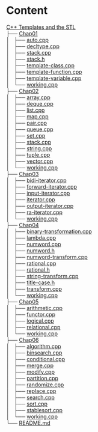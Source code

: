 # Content

[C++ Templates and the STL](https://github.com/BruceChanJianLe/CPP_Reference/tree/master/C%2B%2B%20Templates%20and%20the%20STL)  
├── [Chap01](https://github.com/BruceChanJianLe/CPP_Reference/tree/master/C%2B%2B%20Templates%20and%20the%20STL/Chap01)  
│   ├── [auto.cpp](https://github.com/BruceChanJianLe/CPP_Reference/blob/master/C%2B%2B%20Templates%20and%20the%20STL/Chap01/auto.cpp)  
│   ├── [decltype.cpp](https://github.com/BruceChanJianLe/CPP_Reference/blob/master/C%2B%2B%20Templates%20and%20the%20STL/Chap01/decltype.cpp)  
│   ├── [stack.cpp](https://github.com/BruceChanJianLe/CPP_Reference/blob/master/C%2B%2B%20Templates%20and%20the%20STL/Chap01/stack.cpp)  
│   ├── [stack.h](https://github.com/BruceChanJianLe/CPP_Reference/blob/master/C%2B%2B%20Templates%20and%20the%20STL/Chap01/stack.h)  
│   ├── [template-class.cpp](https://github.com/BruceChanJianLe/CPP_Reference/blob/master/C%2B%2B%20Templates%20and%20the%20STL/Chap01/template-class.cpp)  
│   ├── [template-function.cpp](https://github.com/BruceChanJianLe/CPP_Reference/blob/master/C%2B%2B%20Templates%20and%20the%20STL/Chap01/template-function.cpp)  
│   ├── [template-variable.cpp](https://github.com/BruceChanJianLe/CPP_Reference/blob/master/C%2B%2B%20Templates%20and%20the%20STL/Chap01/template-variable.cpp)  
│   └── [working.cpp](https://github.com/BruceChanJianLe/CPP_Reference/blob/master/C%2B%2B%20Templates%20and%20the%20STL/Chap01/working.cpp)  
├── [Chap02](https://github.com/BruceChanJianLe/CPP_Reference/tree/master/C%2B%2B%20Templates%20and%20the%20STL/Chap02)  
│   ├── [array.cpp](https://github.com/BruceChanJianLe/CPP_Reference/blob/master/C%2B%2B%20Templates%20and%20the%20STL/Chap02/array.cpp)  
│   ├── [deque.cpp](https://github.com/BruceChanJianLe/CPP_Reference/blob/master/C%2B%2B%20Templates%20and%20the%20STL/Chap02/deque.cpp)  
│   ├── [list.cpp](https://github.com/BruceChanJianLe/CPP_Reference/blob/master/C%2B%2B%20Templates%20and%20the%20STL/Chap02/list.cpp)  
│   ├── [map.cpp](https://github.com/BruceChanJianLe/CPP_Reference/blob/master/C%2B%2B%20Templates%20and%20the%20STL/Chap02/map.cpp)  
│   ├── [pair.cpp](https://github.com/BruceChanJianLe/CPP_Reference/blob/master/C%2B%2B%20Templates%20and%20the%20STL/Chap02/pair.cpp)  
│   ├── [queue.cpp](https://github.com/BruceChanJianLe/CPP_Reference/blob/master/C%2B%2B%20Templates%20and%20the%20STL/Chap02/queue.cpp)  
│   ├── [set.cpp](https://github.com/BruceChanJianLe/CPP_Reference/blob/master/C%2B%2B%20Templates%20and%20the%20STL/Chap02/set.cpp)  
│   ├── [stack.cpp](https://github.com/BruceChanJianLe/CPP_Reference/blob/master/C%2B%2B%20Templates%20and%20the%20STL/Chap02/stack.cpp)  
│   ├── [string.cpp](https://github.com/BruceChanJianLe/CPP_Reference/blob/master/C%2B%2B%20Templates%20and%20the%20STL/Chap02/string.cpp)  
│   ├── [tuple.cpp](https://github.com/BruceChanJianLe/CPP_Reference/blob/master/C%2B%2B%20Templates%20and%20the%20STL/Chap02/tuple.cpp)  
│   ├── [vector.cpp](https://github.com/BruceChanJianLe/CPP_Reference/blob/master/C%2B%2B%20Templates%20and%20the%20STL/Chap02/vector.cpp)  
│   └── [working.cpp](https://github.com/BruceChanJianLe/CPP_Reference/blob/master/C%2B%2B%20Templates%20and%20the%20STL/Chap02/working.cpp)  
├── [Chap03](https://github.com/BruceChanJianLe/CPP_Reference/tree/master/C%2B%2B%20Templates%20and%20the%20STL/Chap03)  
│   ├── [bidi-iterator.cpp](https://github.com/BruceChanJianLe/CPP_Reference/blob/master/C%2B%2B%20Templates%20and%20the%20STL/Chap03/bidi-iterator.cpp)  
│   ├── [forward-iterator.cpp](https://github.com/BruceChanJianLe/CPP_Reference/blob/master/C%2B%2B%20Templates%20and%20the%20STL/Chap03/forward-iterator.cpp)  
│   ├── [input-iterator.cpp](https://github.com/BruceChanJianLe/CPP_Reference/blob/master/C%2B%2B%20Templates%20and%20the%20STL/Chap03/input-iterator.cpp)  
│   ├── [iterator.cpp](https://github.com/BruceChanJianLe/CPP_Reference/blob/master/C%2B%2B%20Templates%20and%20the%20STL/Chap03/iterator.cpp)  
│   ├── [output-iterator.cpp](https://github.com/BruceChanJianLe/CPP_Reference/blob/master/C%2B%2B%20Templates%20and%20the%20STL/Chap03/output-iterator.cpp)  
│   ├── [ra-iterator.cpp](https://github.com/BruceChanJianLe/CPP_Reference/blob/master/C%2B%2B%20Templates%20and%20the%20STL/Chap03/ra-iterator.cpp)  
│   └── [working.cpp](https://github.com/BruceChanJianLe/CPP_Reference/blob/master/C%2B%2B%20Templates%20and%20the%20STL/Chap03/working.cpp)  
├── [Chap04](https://github.com/BruceChanJianLe/CPP_Reference/tree/master/C%2B%2B%20Templates%20and%20the%20STL/Chap04)  
│   ├── [binary-transformation.cpp](https://github.com/BruceChanJianLe/CPP_Reference/blob/master/C%2B%2B%20Templates%20and%20the%20STL/Chap04/binary-transformation.cpp)  
│   ├── [lambda.cpp](https://github.com/BruceChanJianLe/CPP_Reference/blob/master/C%2B%2B%20Templates%20and%20the%20STL/Chap04/lambda.cpp)  
│   ├── [numword.cpp](https://github.com/BruceChanJianLe/CPP_Reference/blob/master/C%2B%2B%20Templates%20and%20the%20STL/Chap04/numword.cpp)  
│   ├── [numword.h](https://github.com/BruceChanJianLe/CPP_Reference/blob/master/C%2B%2B%20Templates%20and%20the%20STL/Chap04/numword.h)  
│   ├── [numword-transform.cpp](https://github.com/BruceChanJianLe/CPP_Reference/blob/master/C%2B%2B%20Templates%20and%20the%20STL/Chap04/numword-transform.cpp)  
│   ├── [rational.cpp](https://github.com/BruceChanJianLe/CPP_Reference/blob/master/C%2B%2B%20Templates%20and%20the%20STL/Chap04/rational.cpp)  
│   ├── [rational.h](https://github.com/BruceChanJianLe/CPP_Reference/blob/master/C%2B%2B%20Templates%20and%20the%20STL/Chap04/rational.h)  
│   ├── [string-transform.cpp](https://github.com/BruceChanJianLe/CPP_Reference/blob/master/C%2B%2B%20Templates%20and%20the%20STL/Chap04/string-transform.cpp)  
│   ├── [title-case.h](https://github.com/BruceChanJianLe/CPP_Reference/blob/master/C%2B%2B%20Templates%20and%20the%20STL/Chap04/title-case.h)  
│   ├── [transform.cpp](https://github.com/BruceChanJianLe/CPP_Reference/blob/master/C%2B%2B%20Templates%20and%20the%20STL/Chap04/transform.cpp)  
│   └── [working.cpp](https://github.com/BruceChanJianLe/CPP_Reference/blob/master/C%2B%2B%20Templates%20and%20the%20STL/Chap04/working.cpp)  
├── [Chap05](https://github.com/BruceChanJianLe/CPP_Reference/tree/master/C%2B%2B%20Templates%20and%20the%20STL/Chap05)  
│   ├── [arithmetic.cpp](https://github.com/BruceChanJianLe/CPP_Reference/blob/master/C%2B%2B%20Templates%20and%20the%20STL/Chap05/arithmetic.cpp)  
│   ├── [functor.cpp](https://github.com/BruceChanJianLe/CPP_Reference/blob/master/C%2B%2B%20Templates%20and%20the%20STL/Chap05/functor.cpp)  
│   ├── [logical.cpp](https://github.com/BruceChanJianLe/CPP_Reference/blob/master/C%2B%2B%20Templates%20and%20the%20STL/Chap05/logical.cpp)  
│   ├── [relational.cpp](https://github.com/BruceChanJianLe/CPP_Reference/blob/master/C%2B%2B%20Templates%20and%20the%20STL/Chap05/relational.cpp)  
│   └── [working.cpp](https://github.com/BruceChanJianLe/CPP_Reference/blob/master/C%2B%2B%20Templates%20and%20the%20STL/Chap05/working.cpp)  
├── [Chap06](https://github.com/BruceChanJianLe/CPP_Reference/tree/master/C%2B%2B%20Templates%20and%20the%20STL/Chap06)  
│   ├── [algorithm.cpp](https://github.com/BruceChanJianLe/CPP_Reference/blob/master/C%2B%2B%20Templates%20and%20the%20STL/Chap06/algorithm.cpp)  
│   ├── [binsearch.cpp](https://github.com/BruceChanJianLe/CPP_Reference/blob/master/C%2B%2B%20Templates%20and%20the%20STL/Chap06/binsearch.cpp)  
│   ├── [conditional.cpp](https://github.com/BruceChanJianLe/CPP_Reference/blob/master/C%2B%2B%20Templates%20and%20the%20STL/Chap06/conditional.cpp)  
│   ├── [merge.cpp](https://github.com/BruceChanJianLe/CPP_Reference/blob/master/C%2B%2B%20Templates%20and%20the%20STL/Chap06/merge.cpp)  
│   ├── [modify.cpp](https://github.com/BruceChanJianLe/CPP_Reference/blob/master/C%2B%2B%20Templates%20and%20the%20STL/Chap06/modify.cpp)  
│   ├── [partition.cpp](https://github.com/BruceChanJianLe/CPP_Reference/blob/master/C%2B%2B%20Templates%20and%20the%20STL/Chap06/partition.cpp)  
│   ├── [randomize.cpp](https://github.com/BruceChanJianLe/CPP_Reference/blob/master/C%2B%2B%20Templates%20and%20the%20STL/Chap06/randomize.cpp)  
│   ├── [replace.cpp](https://github.com/BruceChanJianLe/CPP_Reference/blob/master/C%2B%2B%20Templates%20and%20the%20STL/Chap06/replace.cpp)  
│   ├── [search.cpp](https://github.com/BruceChanJianLe/CPP_Reference/blob/master/C%2B%2B%20Templates%20and%20the%20STL/Chap06/search.cpp)  
│   ├── [sort.cpp](https://github.com/BruceChanJianLe/CPP_Reference/blob/master/C%2B%2B%20Templates%20and%20the%20STL/Chap06/sort.cpp)  
│   ├── [stablesort.cpp](https://github.com/BruceChanJianLe/CPP_Reference/blob/master/C%2B%2B%20Templates%20and%20the%20STL/Chap06/stablesort.cpp)  
│   └── [working.cpp](https://github.com/BruceChanJianLe/CPP_Reference/blob/master/C%2B%2B%20Templates%20and%20the%20STL/Chap06/working.cpp)  
└── [README.md](https://github.com/BruceChanJianLe/CPP_Reference/blob/master/C%2B%2B%20Templates%20and%20the%20STL/README.md)  
